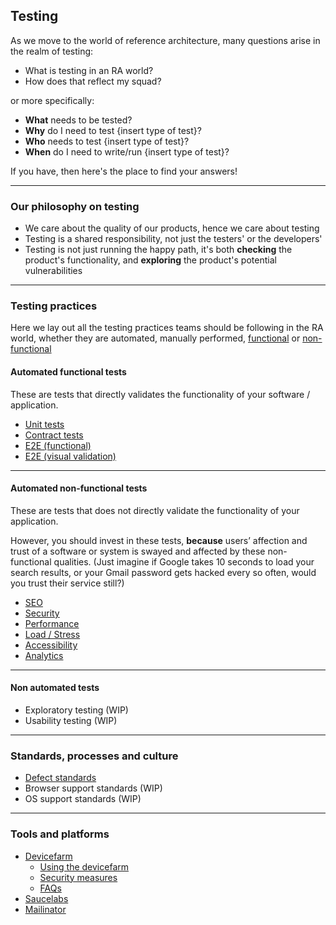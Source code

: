 ## Testing 

As we move to the world of reference architecture, many questions arise in the realm of testing:

- What is testing in an RA world?
- How does that reflect my squad?

or more specifically:

- **What** needs to be tested?
- **Why** do I need to test {insert type of test}?
- **Who** needs to test {insert type of test}?
- **When** do I need to write/run {insert type of test}?

If you have, then here's the place to find your answers!

---

### Our philosophy on testing

- We care about the quality of our products, hence we care about testing
- Testing is a shared responsibility, not just the testers' or the developers'
- Testing is not just running the happy path, it's both **checking** the product's functionality, and **exploring** the product's potential vulnerabilities

---
### Testing practices

Here we lay out all the testing practices teams should be following in the RA world, whether they are automated, manually performed, [functional][functional-testing] or [non-functional][non-functional-testing]

#### Automated functional tests

These are tests that directly validates the functionality of your software / application.

- [Unit tests][unit-tests]
- [Contract tests][contract-tests]
- [E2E (functional)][e2e-functional]
- [E2E (visual validation)][e2e-ui]

---

#### Automated non-functional tests

These are tests that does not directly validate the functionality of your application. 

However, you should invest in these tests, **because** users’ affection and trust of a software or system is swayed and affected by these non-functional qualities. (Just imagine if Google takes 10 seconds to load your search results, or your Gmail password gets hacked every so often, would you trust their service still?)

- [SEO][seo]
- [Security][security]
- [Performance][performance]
- [Load / Stress][load]
- [Accessibility][accessibility] 
- [Analytics][analytics]

---
#### Non automated tests

- Exploratory testing (WIP)
- Usability testing (WIP)

---

### Standards, processes and culture

- [Defect standards][defect-standards]
- Browser support standards (WIP)
- OS support standards (WIP)

---

### Tools and platforms
- [Devicefarm][devicefarm] 
  - [Using the devicefarm][devicefarming]
  - [Security measures][devicefarm-security]
  - [FAQs][devicefarm-faq]
- [Saucelabs][saucelabs]
- [Mailinator][mailinator]

[unit-tests]: functional/unit.md
[contract-tests]: functional/consumer-driven-contracts.md
[e2e-functional]: functional/e2e.md
[e2e-ui]:functional/visual-regression.md
[seo]: nonfunctional/seo.md
[security]: nonfunctional/security.md#
[performance]: nonfunctional/performance.md
[load]: nonfunctional/load.md
[accessibility]: nonfunctional/accessibility.md
[analytics]: nonfunctional/analytics.md

[functional-testing]: https://en.wikipedia.org/wiki/Functional_testing
[non-functional-testing]: https://en.wikipedia.org/wiki/Non-functional_testing

[devicefarm]: tools_platforms/devicefarm.md
[devicefarming]: tools_platforms/devicefarming.md
[devicefarm-faq]: tools_platforms/devicefarmfaq.md
[devicefarm-security]: tools_platforms/devicefarm-security.md

[saucelabs]: tools_platforms/saucelabs.md
[mailinator]: tools_platforms/mailinator.md

[defect-standards]: standards/defect.md
